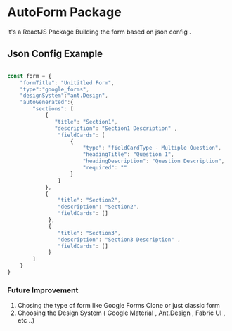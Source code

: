 # AutoForm Package 

it's a ReactJS Package Building the form based on json config  .

## Json Config Example

```js

const form = {
    "formTitle": "Unititled Form",
    "type":"google_forms",
    "designSystem":"ant.Design",
    "autoGenerated":{
        "sections": [
            {
               "title": "Section1",
               "description": "Section1 Description" ,
                "fieldCards": [
                    {
                        "type": "fieldCardType - Multiple Question",
                        "headingTitle": "Question 1", 
                        "headingDescription": "Question Description",
                        "required": ""
                    }
                ]
            },
            {
                "title": "Section2",
                "description": "Section2",
                "fieldCards": []
             },
             {
                "title": "Section3",
                "description": "Section3 Description" ,
                "fieldCards": []
             }
        ]
    }
}    


```

### Future Improvement 

1. Chosing the type of form like Google Forms Clone or just classic form 
2. Choosing the Design System ( Google Material , Ant.Design , Fabric UI , etc ..)
